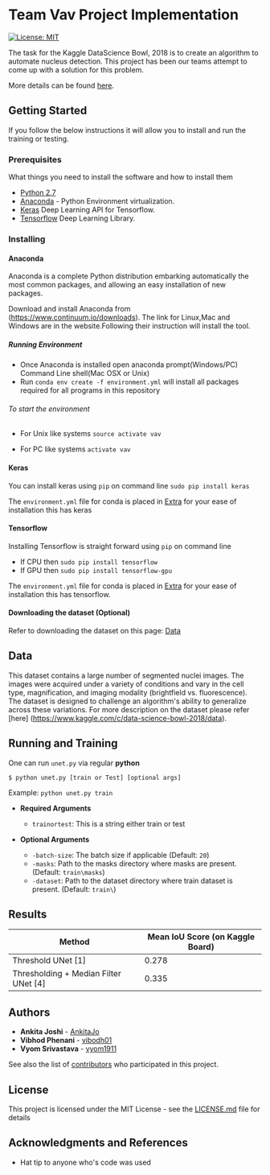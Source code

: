 # Team Vav Project Implementation

[![License: MIT](https://img.shields.io/badge/License-MIT-yellow.svg)](https://opensource.org/licenses/MIT)

The task for the Kaggle DataScience Bowl, 2018 is to create an algorithm to automate nucleus detection. This project has been our teams attempt to come up with a solution for this problem.

More details can be found [here](https://www.kaggle.com/c/data-science-bowl-2018#description).

## Getting Started

If you follow the below instructions it will allow you to install and run the training or testing.

### Prerequisites

What things you need to install the software and how to install them

- [Python 2.7](https://www.python.org/downloads/release/python-360/)
- [Anaconda](https://www.anaconda.com/) - Python Environment virtualization. 
- [Keras](https://keras.io/) Deep Learning API for Tensorflow.
- [Tensorflow](https://www.tensorflow.org/) Deep Learning Library.

### Installing

#### Anaconda

Anaconda is a complete Python distribution embarking automatically the most common packages, and allowing an easy installation of new packages.

Download and install Anaconda from (https://www.continuum.io/downloads).
The link for Linux,Mac and Windows are in the website.Following their instruction will install the tool.
##### Running Environment

* Once Anaconda is installed open anaconda prompt(Windows/PC) Command Line shell(Mac OSX or Unix)
* Run ```conda env create -f environment.yml``` will install all packages required for all programs in this repository
###### To start the environment 

* For Unix like systems ```source activate vav```

* For PC like systems ```activate vav```

#### Keras

You can install keras using ``` pip ``` on command line
``` sudo pip install keras ```

The `environment.yml` file for conda is placed in [Extra](https://github.com/dsp-uga/vav/blob/master/environment.yml) for your ease of installation this has keras

#### Tensorflow
Installing Tensorflow is straight forward using ``` pip ``` on command line

* If CPU then  ``` sudo pip install tensorflow ```
* If GPU then ``` sudo pip install tensorflow-gpu ```


The `environment.yml` file for conda is placed in [Extra](https://github.com/dsp-uga/vav/blob/master/environment.yml) for your ease of installation this has tensorflow.

#### Downloading the dataset (Optional)

Refer to downloading the dataset on this page: [Data](https://www.kaggle.com/c/data-science-bowl-2018/data)

## Data

This dataset contains a large number of segmented nuclei images. The images were acquired under a variety of conditions and vary in the cell type, magnification, and imaging modality (brightfield vs. fluorescence). The dataset is designed to challenge an algorithm's ability to generalize across these variations. For more description on the dataset please refer [here] (https://www.kaggle.com/c/data-science-bowl-2018/data).

## Running and Training

One can run `unet.py` via regular **python** 

```
$ python unet.py [train or Test] [optional args]
```
Example: ```python unet.py train ```

  - **Required Arguments**

    - `trainortest`: This is a string either train or test

  - **Optional Arguments**

    - `-batch-size`: The batch size if applicable (Default: `20`)
    - `-masks`: Path to the masks directory where masks are present. (Default: `train\masks`)
    - `-dataset`: Path to the dataset directory where train dataset is present. (Default: `train\`)


## Results

Method| Mean IoU Score (on Kaggle Board)
--- |  ---
Threshold UNet [1]  | 0.278
Thresholding + Median Filter UNet [4] |0.335

## Authors

* **Ankita Joshi** - [AnkitaJo](https://github.com/AnkitaJo)
* **Vibhod Phenani** - [vibodh01](https://github.com/vibodh01)
* **Vyom Srivastava** - [vyom1911](https://github.com/vyom1911)

See also the list of [contributors](https://github.com/dsp-uga/vav/blob/master/Contributors.md) who participated in this project.

## License

This project is licensed under the MIT License - see the [LICENSE.md](https://github.com/dsp-uga/vav/blob/master/LICENSE) file for details

## Acknowledgments and References

* Hat tip to anyone who's code was used


